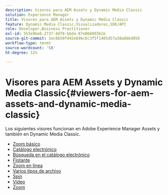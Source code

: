 ```yaml
---
description: Visores para AEM Assets y Dynamic Media Classic
solution: Experience Manager
title: Visores para AEM Assets y Dynamic Media Classic
feature: Dynamic Media Classic,Visualizadores,SDK/API
role: Developer,Business Practitioner
exl-id: 553e9be6-2737-4d78-bbda-87e866003b2e
source-git-commit: 1ec8b59f442eb96c6c3f5f1405d57a38a86bd056
workflow-type: tm+mt
source-wordcount: '58'
ht-degree: 12%

---
```


# Visores para AEM Assets y Dynamic Media Classic{#viewers-for-aem-assets-and-dynamic-media-classic}

Los siguientes visores funcionan en Adobe Experience Manager Assets y también en Dynamic Media Classic.

* [Zoom básico](c-html5-20-basic-zoom-viewer-about/c-html5-20-basic-zoom-viewer-about.md)
* [Catálogo electrónico](c-html5-20-ecatalog-viewer-about/c-html5-20-ecatalog-viewer-about.md)
* [Búsqueda en el catálogo electrónico](c-html5-ecatsearch-viewer-about/c-html5-ecatsearch-viewer-about.md)
* [Flotante](c-html5-flyout-viewer-20-about/c-html5-flyout-viewer-20-about.md)
* [Zoom en línea](c-html5-inlinezoom-viewer-about/c-html5-inlinezoom-viewer-about.md)
* [Varios tipos de archivo](c-html5-mixedmedia-viewer-about/c-html5-mixedmedia-viewer-about.md)
* [Spin](c-html5-spin-viewer-about/c-html5-spin-viewer-about.md)
* [Vídeo](c-html5-video-reference/c-html5-video-reference.md)
* [Zoom](c-html5-20-zoom-viewer-about/c-html5-20-zoom-viewer-about.md)

<!--Add others. The TOC levels in the viewers TOC doesn't seem quite right RB: FIXED-->
